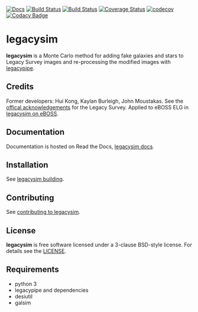 [![Docs](https://readthedocs.org/projects/legacysim/badge/?version=latest)](http://legacysim.readthedocs.org/en/latest/)
[![Build Status](https://travis-ci.org/adematti/legacysim.svg?branch=master)](https://travis-ci.org/adematti/legacysim)
[![Build Status](https://img.shields.io/circleci/project/github/adematti/legacysim.svg)](https://circleci.com/gh/adematti/legacysim)
[![Coverage Status](https://coveralls.io/repos/github/adematti/legacysim/badge.svg?branch=master)](https://coveralls.io/github/adematti/legacysim?branch=master)
[![codecov](https://codecov.io/gh/adematti/legacysim/branch/master/graph/badge.svg)](https://codecov.io/gh/adematti/legacysim)
[![Codacy Badge](https://app.codacy.com/project/badge/Grade/f39a2f521e2a415888bdcbc34cc3918f)](https://www.codacy.com/gh/adematti/legacysim/dashboard?utm_source=github.com&amp;utm_medium=referral&amp;utm_content=adematti/legacysim&amp;utm_campaign=Badge_Grade)

# legacysim

**legacysim** is a Monte Carlo method for adding fake galaxies and stars to Legacy Survey images and re-processing the modified images with [legacypipe](https://github.com/legacysurvey/legacypipe).

## Credits

Former developers: Hui Kong, Kaylan Burleigh, John Moustakas.
See the [offical acknowledgements](http://legacysurvey.org/#Acknowledgements) for the Legacy Survey.
Applied to eBOSS ELG in [legacysim on eBOSS](https://arxiv.org/abs/2007.08992).

## Documentation

Documentation is hosted on Read the Docs, [legacysim docs](https://legacysim.readthedocs.io/).

## Installation

See [legacysim building](https://legacysim.readthedocs.io/en/latest/user/building.html).

## Contributing

See [contributing to legacysim](https://legacysim.readthedocs.io/en/latest/developer/contributing.html).

## License

**legacysim** is free software licensed under a 3-clause BSD-style license. For details see the [LICENSE](https://github.com/adematti/legacysim/blob/master/LICENSE).

## Requirements

-   python 3
-   legacypipe and dependencies
-   desiutil
-   galsim
